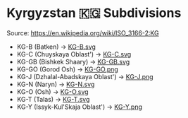 # Kyrgyzstan 🇰🇬 Subdivisions

Source: https://en.wikipedia.org/wiki/ISO_3166-2:KG

* KG-B (Batken) -> [KG-B.svg](https://github.com/amckenna41/iso3166-flag-icons/blob/main/iso3166-2-icons/KG/KG-B.svg)
* KG-C (Chuyskaya Oblast') -> [KG-C.svg](https://github.com/amckenna41/iso3166-flag-icons/blob/main/iso3166-2-icons/KG/KG-C.svg)
* KG-GB (Bishkek Shaary) -> [KG-GB.svg](https://github.com/amckenna41/iso3166-flag-icons/blob/main/iso3166-2-icons/KG/KG-GB.svg)
* KG-GO (Gorod Osh) -> [KG-GO.png](https://github.com/amckenna41/iso3166-flag-icons/blob/main/iso3166-2-icons/KG/KG-GO.png)
* KG-J (Dzhalal-Abadskaya Oblast') -> [KG-J.png](https://github.com/amckenna41/iso3166-flag-icons/blob/main/iso3166-2-icons/KG/KG-J.png)
* KG-N (Naryn) -> [KG-N.svg](https://github.com/amckenna41/iso3166-flag-icons/blob/main/iso3166-2-icons/KG/KG-N.svg)
* KG-O (Osh) -> [KG-O.svg](https://github.com/amckenna41/iso3166-flag-icons/blob/main/iso3166-2-icons/KG/KG-O.svg)
* KG-T (Talas) -> [KG-T.svg](https://github.com/amckenna41/iso3166-flag-icons/blob/main/iso3166-2-icons/KG/KG-T.svg)
* KG-Y (Issyk-Kul'Skaja Oblast') -> [KG-Y.png](https://github.com/amckenna41/iso3166-flag-icons/blob/main/iso3166-2-icons/KG/KG-Y.png)

